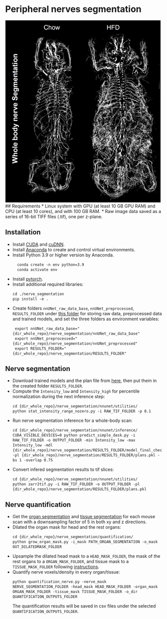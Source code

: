 # Peripheral nerves segmentation
<img src="nerve_seg_example.png" width="500">
## Requirements
* Linux system with GPU (at least 10 GB GPU RAM) and CPU (at least 10 cores), and with 100 GB RAM.  
* Raw image data saved as a series of 16-bit TIFF files (.tif), one per z-plane. 
  
## Installation
* Install [CUDA](https://developer.nvidia.com/cuda-toolkit) and [cuDNN](https://developer.nvidia.com/cudnn).
* Install [Anaconda](https://www.anaconda.com/download#downloads) to create and control virtual environments.
* Install Python 3.9 or higher version by Anaconda.
  ```
    conda create -n env python=3.9
	conda activate env
	```
* Install [pytorch](https://pytorch.org/get-started/locally/).
* Install additional required libraries:
     ```
     cd ./nerve_segmentation
     pip install -e .
	```
* Create folders `nnUNet_raw_data_base`, `nnUNet_preprocessed`, `RESULTS_FOLDER` under [this folder](../nerve_segmentation/) for storing raw data, preprocessed data and trained models, and set the three folders as environment variables:
  ```
   export nnUNet_raw_data_base="{dir_whole_repo}/nerve_segmentation/nnUNet_raw_data_base"
   export nnUNet_preprocessed="{dir_whole_repo}/nerve_segmentation/nnUNet_preprocessed"
   export RESULTS_FOLDER="{dir_whole_repo}/nerve_segmentation/RESULTS_FOLDER"
	```  
  
## Nerve segmentation
* Download trained models and the plan file from [here](https://drive.google.com/drive/folders/1GWr5ZwixAivDdQPBI9DflV6yVl00NMnc?usp=sharing), then put them in the created folder `RESULTS_FOLDER`.
* Compute the `Intensity_low` and `Intensity_high` for percentile normalization during the next inference step:
  ```
  cd {dir_whole_repo}/nerve_segmentation/nnunet/utilities/
  python stat_intensity_range_nozero.py -i RAW_TIF_FOLDER -p 0.1
	``` 
* Run nerve segmentation inference for a whole-body scan:
  ```
  cd {dir_whole_repo}/nerve_segmentation/nnunet/inference/
  CUDA_VISIBLE_DEVICES=0 python predict_simple_dask.py -i RAW_TIF_FOLDER -o OUTPUT_FOLDER -min Intensity_low -max Intensity_low -mdl {dir_whole_repo}/nerve_segmentation/RESULTS_FOLDER/model_final_checkpoint.model -pl {dir_whole_repo}/nerve_segmentation/RESULTS_FOLDER/plans.pkl -bs 1 -overlap 0.75
	```  
* Convert infered segmentation results to tif slices:
  ```
  cd {dir_whole_repo}/nerve_segmentation/nnunet/utilities/
  python zarr2tif.py -i RAW_TIF_FOLDER -o OUTPUT_FOLDER -pl {dir_whole_repo}/nerve_segmentation/RESULTS_FOLDER/plans.pkl
	```  

## Nerve quantification
* Get the [organ segmentation](../organ_segmentation/) and [tissue segmentation](../tissue_segmentation/) for each mouse scan with a downsampling factor of 5 in both xy and z directions.
* Dilated the organ mask for head and the rest organs:
  ```
  cd {dir_whole_repo}/nerve_segmentation/quantification/
  python grow_organ_mask.py -i_mask PATH_ORGAN_SEGMENTATION -o_mask OUT_DILATEDMASK_FOLDER
	``` 
* Upsample the dilated head mask to a `HEAD_MASK_FOLDER`, the mask of the rest organs to a `ORGAN_MASK_FOLDER`, and tissue mask to a `TISSUE_MASK_FOLDER` following [instructions](../organ_segmentation/Organ_Segmentation.ipynb).
* Quantify nerve voxels/density in every organ/tissue:
  ```
  python quantification_nerve.py -nerve_mask NERVE_SEGMENTATION_FOLDER -head_mask HEAD_MASK_FOLDER -organ_mask ORGAN_MASK_FOLDER -tissue_mask TISSUE_MASK_FOLDER -o_dir QUANTIFICATION_OUTPUTS_FOLDER
	```  
  The quantification results will be saved in csv files under the selected `QUANTIFICATION_OUTPUTS_FOLDER`.
